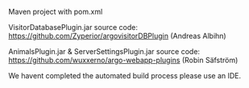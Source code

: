 Maven project with pom.xml

VisitorDatabasePlugin.jar source code: https://github.com/Zyperior/argovisitorDBPlugin (Andreas Albihn)

AnimalsPlugin.jar & ServerSettingsPlugin.jar source code: https://github.com/wuxxerno/argo-webapp-plugins (Robin Säfström)


We havent completed the automated build process please use an IDE.
